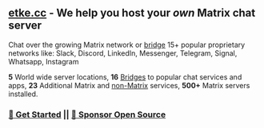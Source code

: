 ## [etke.cc](https://etke.cc/?utm_source=github&utm_medium=readme&utm_campaign=github.com/etkecc) - We help you host your _own_ Matrix chat server

Chat over the growing Matrix network or [bridge](https://etke.cc/help/bridges/?utm_source=github&utm_medium=readme&utm_campaign=github.com/etkecc) 15+ popular proprietary networks like: Slack, Discord, LinkedIn, Messenger, Telegram, Signal, Whatsapp, Instagram

**5** World wide server locations,
**16** [Bridges](https://etke.cc/help/bridges/?utm_source=github&utm_medium=readme&utm_campaign=github.com/etkecc) to popular chat services and apps,
**23** Additional Matrix and [non-Matrix](https://etke.cc/help/extras/?utm_source=github&utm_medium=readme&utm_campaign=github.com/etkecc) services,
**500+** Matrix servers installed.

### [🚀 Get Started](https://etke.cc/order/?utm_source=github&utm_medium=readme&utm_campaign=github.com/etkecc) || [💝 Sponsor Open Source](https://liberapay.com/etkecc)
